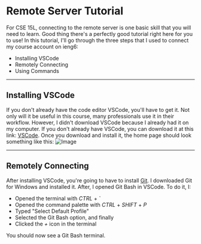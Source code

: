 # **Remote Server Tutorial**

For CSE 15L, connecting to the remote server is one basic skill that you will need to learn. Good thing there's a perfectly good tutorial right here for you to use!
In this tutorial, I'll go through the three steps that I used to connect my course account on ieng6: 
  - Installing VSCode
  - Remotely Connecting
  - Using Commands
 
---

## **Installing VSCode**

If you don't already have the code editor VSCode, you'll have to get it. Not only will it be useful in this course, many professionals use it in their workflow. 
However, I didn't download VSCode because I already had it on my computer. If you don't already have VSCode, you can download it at this link: [VSCode](https://code.visualstudio.com/). Once you download and install it, the home page should look something like this: ![Image](https://i.imgur.com/aI2eUO8.png)

---

## **Remotely Connecting**

After installing VSCode, you're going to have to install [Git](https://gitforwindows.org/). I downloaded Git for Windows and installed it. After, I opened Git Bash in VSCode. To do it, I: 
  - Opened the terminal with *CTRL* + *\`* 
  - Opened the command palette with *CTRL* + *SHIFT* + *P* 
  - Typed "Select Default Profile" 
  - Selected the Git Bash option, and finally
  - Clicked the *+* icon in the terminal

You should now see a Git Bash terminal.
